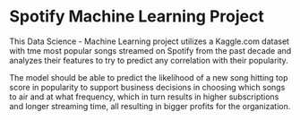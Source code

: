 # Spotify Machine Learning Project

This Data Science - Machine Learning project utilizes a Kaggle.com dataset with tme most popular songs streamed on Spotify from the past decade and analyzes their features to try to predict any correlation with their popularity. 

The model should be able to predict the likelihood of a new song hitting top score in popularity to support business decisions in choosing which songs to air and at what frequency, which in turn results in higher subscriptions and longer streaming time, all resulting in bigger profits for the organization.
